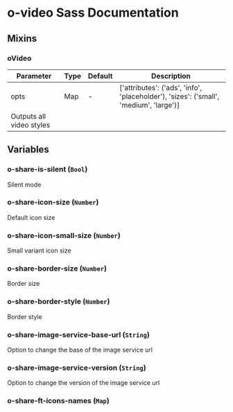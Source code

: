 # o-video Sass Documentation
## Mixins
### oVideo


| Parameter | Type | Default | Description |
| ---- | ---- | ------- | ----------- |
| opts | Map | - |['attributes': ('ads', 'info', 'placeholder'), 	'sizes': ('small', 'medium', 'large')]
Outputs all video styles |
## Variables
### o-share-is-silent (`Bool`)
Silent mode

### o-share-icon-size (`Number`)
Default icon size

### o-share-icon-small-size (`Number`)
Small variant icon size

### o-share-border-size (`Number`)
Border size

### o-share-border-style (`Number`)
Border style

### o-share-image-service-base-url (`String`)
Option to change the base of the image service url


### o-share-image-service-version (`String`)
Option to change the version of the image service url


### o-share-ft-icons-names (`Map`)

